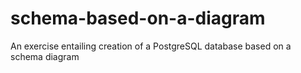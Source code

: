 # schema-based-on-a-diagram
An exercise entailing creation of a PostgreSQL database based on a schema diagram
